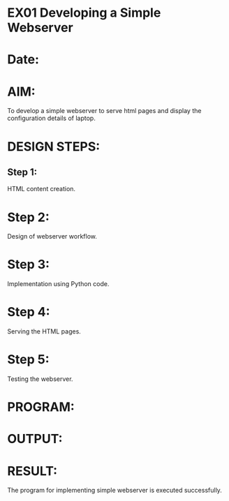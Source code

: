 # EX01 Developing a Simple Webserver

# Date:
# AIM:
To develop a simple webserver to serve html pages and display the configuration details of laptop.

# DESIGN STEPS:
## Step 1:
HTML content creation.

# Step 2:
Design of webserver workflow.

# Step 3:
Implementation using Python code.

# Step 4:
Serving the HTML pages.

# Step 5:
Testing the webserver.

# PROGRAM:
# OUTPUT:
# RESULT:
The program for implementing simple webserver is executed successfully.
